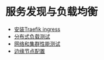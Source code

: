 # 服务发现与负载均衡

- [安装Traefik ingress](traefik-ingress-installation.md)
- [分布式负载测试](distributed-load-test.md)
- [网络和集群性能测试](network-and-cluster-perfermance-test.md)
- [边缘节点配置](edge-node-configuration.md)